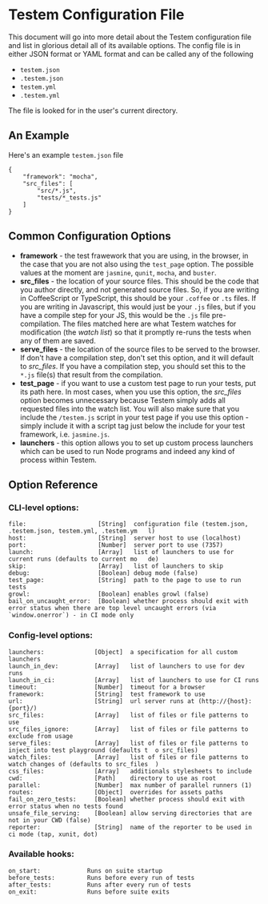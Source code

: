 Testem Configuration File
=========================

This document will go into more detail about the Testem configuration file and list in glorious detail all of its available options. The config file is in either JSON format or YAML format and can be called any of the following

* `testem.json`
* `.testem.json`
* `testem.yml`
* `.testem.yml`

The file is looked for in the user's current directory.

An Example
----------

Here's an example `testem.json` file

    {
        "framework": "mocha",
        "src_files": [
            "src/*.js",
            "tests/*_tests.js"
        ]
    }

Common Configuration Options
----------------------------

* **framework** - the test frawework that you are using, in the browser, in the case that you are not also using the `test_page` option. The possible values at the moment are `jasmine`, `qunit`, `mocha`, and `buster`.
* **src_files** - the location of your source files. This should be the code that you author directly, and not generated source files. So, if you are writing in CoffeeScript or TypeScript, this should be your `.coffee` or `.ts` files. If you are writing in Javascript, this would just be your `.js` files, but if you have a compile step for your JS, this would be the `.js` file pre-compilation. The files matched here are what Testem watches for modification (the *watch list*) so that it promptly re-runs the tests when any of them are saved.
* **serve_files** - the location of the source files to be served to the browser. If don't have a compilation step, don't set this option, and it will default to *src_files*. If you have a compilation step, you should set this to the `*.js` file(s) that result from the compilation.
* **test_page** - if you want to use a custom test page to run your tests, put its path here. In most cases, when you use this option, the *src_files* option becomes unnecessary because Testem simply adds all requested files into the watch list. You will also make sure that you include the `/testem.js` script in your test page if you use this option - simply include it with a script tag just below the include for your test framework, i.e. `jasmine.js`.
* **launchers** - this option allows you to set up custom process launchers which can be used to run Node programs and indeed any kind of process within Testem. 

## Option Reference

### CLI-level options:

    file:                    [String]  configuration file (testem.json, .testem.json, testem.yml, .testem.ym   l)
    host:                    [String]  server host to use (localhost)
    port:                    [Number]  server port to use (7357)
    launch:                  [Array]   list of launchers to use for current runs (defaults to current mo   de)
    skip:                    [Array]   list of launchers to skip
    debug:                   [Boolean] debug mode (false)
    test_page:               [String]  path to the page to use to run tests
    growl:                   [Boolean] enables growl (false)
    bail_on_uncaught_error:  [Boolean] whether process should exit with error status when there are top level uncaught errors (via `window.onerror`) - in CI mode only

### Config-level options:

    launchers:              [Object]  a specification for all custom launchers
    launch_in_dev:          [Array]   list of launchers to use for dev runs
    launch_in_ci:           [Array]   list of launchers to use for CI runs
    timeout:                [Number]  timeout for a browser
    framework:              [String]  test framework to use
    url:                    [String]  url server runs at (http://{host}:{port}/)
    src_files:              [Array]   list of files or file patterns to use
    src_files_ignore:       [Array]   list of files or file patterns to exclude from usage
    serve_files:            [Array]   list of files or file patterns to inject into test playground (defaults t  o src_files)
    watch_files:            [Array]   list of files or file patterns to watch changes of (defaults to src_files  )
    css_files:              [Array]   additionals stylesheets to include
    cwd:                    [Path]    directory to use as root
    parallel:               [Number]  max number of parallel runners (1)
    routes:                 [Object]  overrides for assets paths
    fail_on_zero_tests:     [Boolean] whether process should exit with error status when no tests found  
    unsafe_file_serving:    [Boolean] allow serving directories that are not in your CWD (false)
    reporter:               [String]  name of the reporter to be used in ci mode (tap, xunit, dot)
    

### Available hooks:

    on_start:             Runs on suite startup
    before_tests:         Runs before every run of tests
    after_tests:          Runs after every run of tests
    on_exit:              Runs before suite exits

